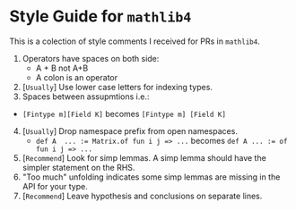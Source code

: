 # Style Guide for `mathlib4`

This is a colection of style comments I received for PRs in `mathlib4`.

1. Operators have spaces on both side:
    * A + B not A+B
    * A colon is an operator
2. [`Usually`] Use lower case letters for indexing types.
3. Spaces between assupmtions i.e.:
 * `[Fintype m][Field K]` becomes `[Fintype m] [Field K]`
4. [`Usually`] Drop namespace prefix from open namespaces.
    * `def A  ... := Matrix.of fun i j => ...` becomes `def A ... := of fun i j => ...`
5. [`Recommend`] Look for simp lemmas. A simp lemma should have the simpler statement on the RHS.
6. "Too much" unfolding indicates some simp lemmas are missing in the API for your type.
7. [`Recommend`] Leave hypothesis and conclusions on separate lines.
